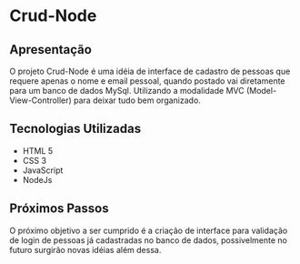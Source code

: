 # Crud-Node

<h2>Apresentação</h2>
<p>O projeto Crud-Node é uma idéia de interface de cadastro de pessoas que requere apenas o nome e email pessoal, quando postado vai diretamente para um banco de dados MySql. Utilizando a modalidade MVC (Model-View-Controller) para deixar tudo bem organizado.</p>

<h2>Tecnologias Utilizadas</h2>
<ul>
    <li>HTML 5</li>
    <li>CSS 3</li>
    <li>JavaScript</li>
    <li>NodeJs</li>
</ul>

<h2>Próximos Passos</h2>
<p>O próximo objetivo a ser cumprido é a criação de interface para validação de login de pessoas já cadastradas no banco de dados, possivelmente no futuro surgirão novas idéias além dessa.</p>